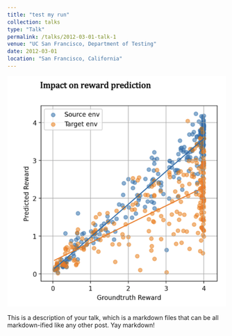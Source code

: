```yaml
---
title: "test my run"
collection: talks
type: "Talk"
permalink: /talks/2012-03-01-talk-1
venue: "UC San Francisco, Department of Testing"
date: 2012-03-01
location: "San Francisco, California"
---
```

![Description of my talk](/images/pub_2.png)

This is a description of your talk, which is a markdown files that can be all markdown-ified like any other post. Yay markdown!
